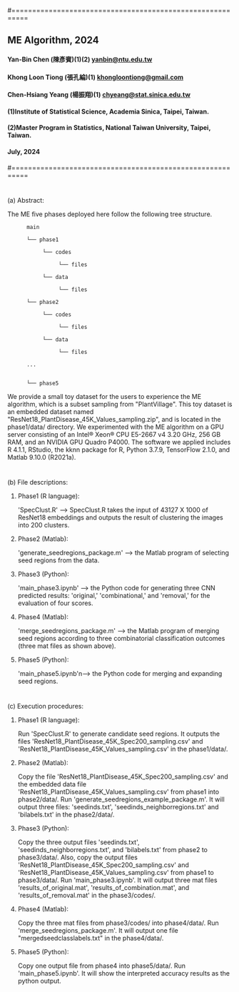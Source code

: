 #==========================================================
## ME Algorithm, 2024
#### Yan-Bin Chen (陳彥賓)(1)(2) yanbin@ntu.edu.tw <br>
#### Khong Loon Tiong (張孔綸)(1) khongloontiong@gmail.com <br>
#### Chen-Hsiang Yeang (楊振翔)(1) chyeang@stat.sinica.edu.tw
#### (1)Institute of Statistical Science, Academia Sinica, Taipei, Taiwan.
#### (2)Master Program in Statistics, National Taiwan University, Taipei, Taiwan.
#### July, 2024
#==========================================================
#
(a) Abstract:

The ME five phases deployed here follow the following tree structure.

          main
          
          └── phase1
          
               └── codes

                    └── files
               
               └── data

                    └── files
              
          └── phase2
          
               └── codes

                    └── files
               
               └── data

                    └── files
          
          ...
          
          
          └── phase5

We provide a small toy dataset for the users to experience the ME algorithm, which is a subset sampling from "PlantVillage". This toy dataset is an embedded dataset named "ResNet18_PlantDisease_45K_Values_sampling.zip", and is located in the phase1/data/ directory. We experimented with the ME algorithm on a GPU server consisting of an Intel® Xeon® CPU E5-2667 v4 3.20 GHz, 256 GB RAM, and an NVIDIA GPU Quadro P4000. The software we applied includes R 4.1.1, RStudio, the kknn package for R, Python 3.7.9, TensorFlow 2.1.0, and Matlab 9.10.0 (R2021a).

#
(b) File descriptions:

1. Phase1 (R language):
  
   'SpecClust.R' --> SpecClust.R takes the input of 43127 X 1000 of ResNet18 embeddings and outputs the result of clustering the images into 200 clusters.

2. Phase2 (Matlab):
  
   'generate_seedregions_package.m' --> the Matlab program of selecting seed regions from the data.

3. Phase3 (Python):
  
   'main_phase3.ipynb' --> the Python code for generating three CNN predicted results: 'original,' 'combinational,' and 'removal,' for the evaluation of four scores.

4. Phase4 (Matlab):
  
   'merge_seedregions_package.m' --> the Matlab program of merging seed regions according to three combinatorial classification outcomes (three mat files as shown above).

5. Phase5 (Python):
  
   'main_phase5.ipynb'n--> the Python code for merging and expanding seed regions.


#
(c) Execution procedures:

1. Phase1 (R language):
   
   Run 'SpecClust.R' to generate candidate seed regions. It outputs the files 'ResNet18_PlantDisease_45K_Spec200_sampling.csv' and 'ResNet18_PlantDisease_45K_Values_sampling.csv' in the phase1/data/.

2. Phase2 (Matlab):
   
   Copy the file 'ResNet18_PlantDisease_45K_Spec200_sampling.csv' and the embedded data file 'ResNet18_PlantDisease_45K_Values_sampling.csv' from phase1 into phase2/data/. Run 'generate_seedregions_example_package.m'. It will output three files: 'seedinds.txt', 'seedinds_neighborregions.txt' and 'bilabels.txt' in the phase2/data/.

3. Phase3 (Python):
   
   Copy the three output files 'seedinds.txt', 'seedinds_neighborregions.txt', and 'bilabels.txt' from phase2 to phase3/data/. Also, copy the output files 'ResNet18_PlantDisease_45K_Spec200_sampling.csv' and 'ResNet18_PlantDisease_45K_Values_sampling.csv' from phase1 to phase3/data/. Run 'main_phase3.ipynb'. It will output three mat files 'results_of_original.mat', 'results_of_combination.mat', and 'results_of_removal.mat' in the phase3/codes/.

4. Phase4 (Matlab):

   Copy the three mat files from phase3/codes/ into phase4/data/. Run 'merge_seedregions_package.m'. It will output one file "mergedseedclasslabels.txt" in the phase4/data/.

5. Phase5 (Python):
    
   Copy one output file from phase4 into phase5/data/. Run 'main_phase5.ipynb'. It will show the interpreted accuracy results as the python output.
